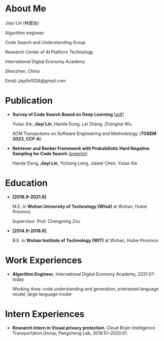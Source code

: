 # About Me

<p>Jiayi Lin (林嘉怡)</p>
<p>Algorithm engineer</p>
<p>Code Search and Understanding Group</p>
<p>Research Center of AI Platform Technology</p>
<p>International Digital Economy Academy</p>
<p>Shenzhen, China</p>
<p>Email: jiayilin1024@gmail.com</p>
<!-- <a href="">Google Scholar</a>   <a href="">DBLP</a> -->

<!-- # News
- **[<font color="#FF0000">2023.09</font>]** One paper has been accepted by [ACM Transactions on Software Engineering and Methodology](https://dl.acm.org/journal/tosem). -->


# Publication

- **Survey of Code Search Based on Deep Learning** [[pdf](https://arxiv.org/pdf/2305.05959.pdf)]  

  Yutao Xie, **Jiayi Lin**, Hande Dong, Lei Zhang, Zhonghai Wu  

  ACM Transactions on Software Engineering and Methodology (**TOSEM 2023, CCF-A**)

- **Retriever and Ranker Framework with Probabilistic Hard Negative Sampling for Code Search** [[preprint](https://arxiv.org/pdf/2305.04508.pdf)]  

  Hande Dong, **Jiayi Lin**, Yichong Leng, Jiawei Chen, Yutao Xie


<!-- # Open Source

Coming soon... -->


# Education

- **[2018.9-2021.6]** 

  M.E. in **Wuhan University of Technology (Whut)** at Wuhan, Hubei Province. 

  Supervisor: Prof. Chengming Zou


- **[2014.9-2018.6]** 

  B.E. in **Wuhan Institute of Technology (WIT)** at Wuhan, Hubei Province.


# Work Experiences

- **Algorithm Engineer**, International Digital Economy Academy, 2021.07-today  

  Working Area: code understanding and generation, pretrained language model, large language model


# Intern Experiences

- **Research Intern in Visual privacy protection**, Cloud Brain Intelligence Transportation Group, Pengcheng Lab, 2019.10~2020.01.


<!-- # Academic Service

Coming soon... -->


<!-- # Award -->

